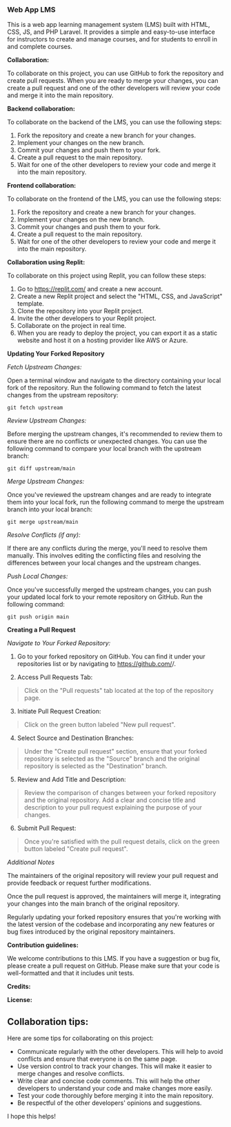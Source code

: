 ### Web App LMS

This is a web app learning management system (LMS) built with HTML, CSS, JS, and PHP Laravel. It provides a simple and easy-to-use interface for instructors to create and manage courses, and for students to enroll in and complete courses.

**Collaboration:**

To collaborate on this project, you can use GitHub to fork the repository and create pull requests. When you are ready to merge your changes, you can create a pull request and one of the other developers will review your code and merge it into the main repository.

**Backend collaboration:**

To collaborate on the backend of the LMS, you can use the following steps:

1. Fork the repository and create a new branch for your changes.
2. Implement your changes on the new branch.
3. Commit your changes and push them to your fork.
4. Create a pull request to the main repository.
5. Wait for one of the other developers to review your code and merge it into the main repository.

**Frontend collaboration:**

To collaborate on the frontend of the LMS, you can use the following steps:

1. Fork the repository and create a new branch for your changes.
2. Implement your changes on the new branch.
3. Commit your changes and push them to your fork.
4. Create a pull request to the main repository.
5. Wait for one of the other developers to review your code and merge it into the main repository.

**Collaboration using Replit:**

To collaborate on this project using Replit, you can follow these steps:

1. Go to https://replit.com/ and create a new account.
2. Create a new Replit project and select the "HTML, CSS, and JavaScript" template.
3. Clone the repository into your Replit project.
4. Invite the other developers to your Replit project.
5. Collaborate on the project in real time.
6. When you are ready to deploy the project, you can export it as a static website and host it on a hosting provider like AWS or Azure.

**Updating Your Forked Repository**

*Fetch Upstream Changes:*

Open a terminal window and navigate to the directory containing your local fork of the repository. Run the following command to fetch the latest changes from the upstream repository:

`git fetch upstream`

*Review Upstream Changes:*

Before merging the upstream changes, it's recommended to review them to ensure there are no conflicts or unexpected changes. You can use the following command to compare your local branch with the upstream branch:

`git diff upstream/main`

*Merge Upstream Changes:*

Once you've reviewed the upstream changes and are ready to integrate them into your local fork, run the following command to merge the upstream branch into your local branch:


`git merge upstream/main`

*Resolve Conflicts (if any):*

If there are any conflicts during the merge, you'll need to resolve them manually. This involves editing the conflicting files and resolving the differences between your local changes and the upstream changes.

*Push Local Changes:*

Once you've successfully merged the upstream changes, you can push your updated local fork to your remote repository on GitHub. Run the following command:

`git push origin main`

**Creating a Pull Request**

*Navigate to Your Forked Repository:*

1. Go to your forked repository on GitHub. You can find it under your repositories list or by navigating to https://github.com/<your-username>/<repository-name>.

2. Access Pull Requests Tab:

> Click on the "Pull requests" tab located at the top of the repository page.

3. Initiate Pull Request Creation:

> Click on the green button labeled "New pull request".

4. Select Source and Destination Branches:

> Under the "Create pull request" section, ensure that your forked repository is selected as the "Source" branch and the original repository is selected as the "Destination" branch.

5. Review and Add Title and Description:

> Review the comparison of changes between your forked repository and the original repository. Add a clear and concise title and description to your pull request explaining the purpose of your changes.

6. Submit Pull Request:

> Once you're satisfied with the pull request details, click on the green button labeled "Create pull request".

*Additional Notes*

The maintainers of the original repository will review your pull request and provide feedback or request further modifications.

Once the pull request is approved, the maintainers will merge it, integrating your changes into the main branch of the original repository.

Regularly updating your forked repository ensures that you're working with the latest version of the codebase and incorporating any new features or bug fixes introduced by the original repository maintainers.

**Contribution guidelines:**

We welcome contributions to this LMS. If you have a suggestion or bug fix, please create a pull request on GitHub. Please make sure that your code is well-formatted and that it includes unit tests.

**Credits:**



**License:**


## Collaboration tips:

Here are some tips for collaborating on this project:

* Communicate regularly with the other developers. This will help to avoid conflicts and ensure that everyone is on the same page.
* Use version control to track your changes. This will make it easier to merge changes and resolve conflicts.
* Write clear and concise code comments. This will help the other developers to understand your code and make changes more easily.
* Test your code thoroughly before merging it into the main repository.
* Be respectful of the other developers' opinions and suggestions.

I hope this helps!
